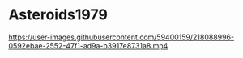 # Asteroids1979

https://user-images.githubusercontent.com/59400159/218088996-0592ebae-2552-47f1-ad9a-b3917e8731a8.mp4
